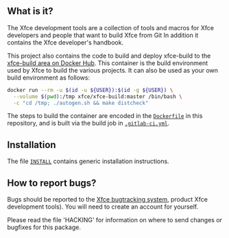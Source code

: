 ## What is it?

The Xfce development tools are a collection of tools and macros for
Xfce developers and people that want to build Xfce from Git In addition
it contains the Xfce developer's handbook.

This project also contains the code to build and deploy xfce-build to the 
[xfce-build area on Docker Hub](https://hub.docker.com/repository/docker/xfce/xfce-build/). 
This container is the build environment used by Xfce to build the various projects.
It can also be used as your own build environment as follows:

```bash
docker run --rm -u $(id -u ${USER}):$(id -g ${USER}) \
  --volume $(pwd):/tmp xfce/xfce-build:master /bin/bash \
  -c "cd /tmp; ./autogen.sh && make distcheck"
```

The steps to build the container are encoded in the [`Dockerfile`](Dockerfile) in
this repository, and is built via the build job in [`.gitlab-ci.yml`](.gitlab-ci.yml).

## Installation

The file [`INSTALL`](INSTALL) contains generic installation instructions.


## How to report bugs?

Bugs should be reported to the [Xfce bugtracking system](http://bugzilla.xfce.org), 
product Xfce development tools). You will need to create an account for yourself.

Please read the file 'HACKING' for information on where to send changes
or bugfixes for this package.
